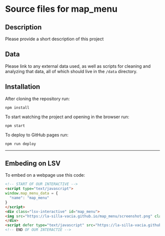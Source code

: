 Source files for map_menu
=====

## Description

Please provide a short description of this project

## Data
Please link to any external data used, as well as scripts for cleaning and analyzing that data, all of which should live in the `/data` directory.

## Installation
After cloning the repository run:
```
npm install
```

To start watching the project and opening in the browser run:
```
npm start
```

To deploy to GitHub pages run:
```
npm run deploy
```

---

## Embeding on LSV
To embed on a webpage use this code:
```html
<!-- START OF OUR INTERACTIVE -->
<script type="text/javascript">
window.map_menu_data = {
  "name": "map_menu"
}
</script>
<div class="lsv-interactive" id="map_menu">
<img src="https://la-silla-vacia.github.io/map_menu/screenshot.png" class="screenshot" style="width:100%;">
</div>
<script defer type="text/javascript" src="https://la-silla-vacia.github.io/map_menu/script.js"></script>
<!-- END OF OUR INTERACTIE -->
```